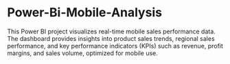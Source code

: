 # Power-Bi-Mobile-Analysis
This Power BI project visualizes real-time mobile sales performance data. The dashboard provides insights into product sales trends, regional sales performance, and key performance indicators (KPIs) such as revenue, profit margins, and sales volume, optimized for mobile use.
